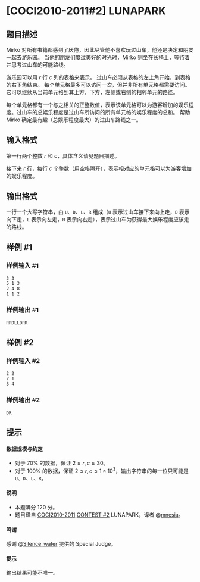 # [COCI2010-2011#2] LUNAPARK

## 题目描述

Mirko 对所有书籍都感到了厌倦，因此尽管他不喜欢玩过山车，他还是决定和朋友一起去游乐园。 当他的朋友们度过美好的时光时，Mirko 则坐在长椅上，等待着并思考过山车的可能路线。

游乐园可以用 $r$ 行 $c$ 列的表格来表示。 过山车必须从表格的左上角开始，到表格的右下角结束。 每个单元格最多可以访问一次，但并非所有单元格都需要访问。 它可以继续从当前单元格到其上方，下方，左侧或右侧的相邻单元的路径。

每个单元格都有一个与之相关的正整数值，表示该单元格可以为游客增加的娱乐程度。过山车的总娱乐程度是过山车所访问的所有单元格的娱乐程度的总和。 帮助 Mirko 确定最有趣（总娱乐程度最大）的过山车路线之一。

## 输入格式

第一行两个整数 $r$ 和 $c$，具体含义请见题目描述。

接下来 $r$ 行，每行 $c$ 个整数（用空格隔开），表示相对应的单元格可以为游客增加的娱乐程度。

## 输出格式

一行一个大写字符串，由 `U`、`D`、`L`、`R` 组成（`U` 表示过山车接下来向上走，`D` 表示向下走，`L` 表示向左走，`R` 表示向右走），表示过山车为获得最大娱乐程度应该走的路线。

## 样例 #1

### 样例输入 #1
```
3 3
5 1 3
2 4 8
1 1 2
```

### 样例输出 #1

```
RRDLLDRR
```

## 样例 #2

### 样例输入 #2
```
2 2
2 1
3 4
```

### 样例输出 #2

```
DR
```

## 提示

#### 数据规模与约定

- 对于 $70\%$ 的数据，保证 $2 \leq r,c \leq 30$。
- 对于 $100\%$ 的数据，保证 $2 \leq r,c \leq 1 \times 10^3$，输出字符串的每一位只可能是 `U`、`D`、`L`、`R`。

#### 说明

- 本题满分 $120$ 分。
- 题目译自 [COCI2010-2011](https://hsin.hr/coci/archive/2010_2011/) [CONTEST #2](https://hsin.hr/coci/archive/2010_2011/contest2_tasks.pdf) LUNAPARK，译者 @[mnesia](https://www.luogu.com.cn/user/115711)。

#### 鸣谢

感谢 @[Silence_water](https://www.luogu.com.cn/user/338630) 提供的 Special Judge。

#### 提示

输出结果可能不唯一。
